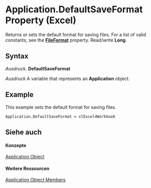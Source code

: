 
# Application.DefaultSaveFormat Property (Excel)

Returns or sets the default format for saving files. For a list of valid constants, see the  **[FileFormat](ef722c3c-90ea-9810-b853-a3fff19d5c60.md)** property. Read/write **Long**.


## Syntax

 _Ausdruck_. **DefaultSaveFormat**

 _Ausdruck_ A variable that represents an **Application** object.


## Example

This example sets the default format for saving files.


```
Application.DefaultSaveFormat = xlExcel4Workbook
```


## Siehe auch


#### Konzepte


[Application Object](19b73597-5cf9-4f56-8227-b5211f657f6f.md)
#### Weitere Ressourcen


[Application Object Members](http://msdn.microsoft.com/library/4cb9ca42-8d07-cc9c-2d80-4eb9a5921e1e%28Office.15%29.aspx)